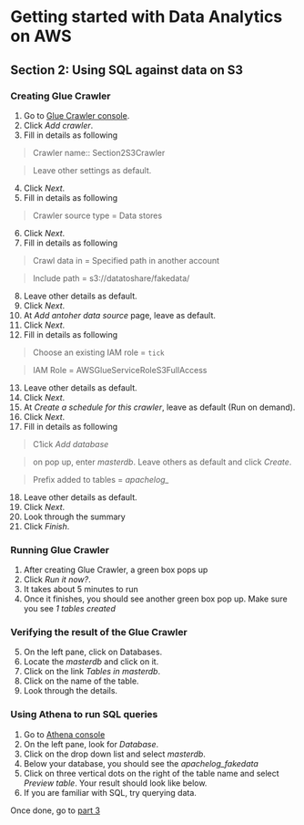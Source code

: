 # Getting started with Data Analytics on AWS

## Section 2: Using SQL against data on S3

### Creating Glue Crawler
1. Go to [Glue Crawler console](https://ap-southeast-1.console.aws.amazon.com/glue/home?region=ap-southeast-1#catalog:tab=crawlers).
1. Click *_Add crawler_*.
1. Fill in details as following

>Crawler name:: Section2S3Crawler

>Leave other settings as default.

4. Click *_Next_*.
5. Fill in details as following

>Crawler source type = Data stores

6. Click *_Next_*.
7. Fill in details as following

>Crawl data in = Specified path in another account

>Include path = s3://datatoshare/fakedata/

8. Leave other details as default.
9. Click *_Next_*.
10. At *_Add antoher data source_* page, leave as default.
11. Click *_Next_*.
12. Fill in details as following

>Choose an existing IAM role = `tick`

>IAM Role = AWSGlueServiceRoleS3FullAccess

13. Leave other details as default.
14. Click *_Next_*.
15. At *_Create a schedule for this crawler_*, leave as default (Run on demand).
16. Click *_Next_*.
17. Fill in details as following

>C1ick *_Add database_*

>on pop up, enter *_masterdb_*. Leave others as default and click *Create*.

>Prefix added to tables = *_apachelog__*

18. Leave other details as default.
19. Click *_Next_*.
20. Look through the summary
21. Click *_Finish_*.

### Running Glue Crawler
1. After creating Glue Crawler, a green box pops up
2. Click *_Run it now?_*.
3. It takes about 5 minutes to run
4. Once it finishes, you should see another green box pop up. Make sure you see *_1 tables created_*

### Verifying the result of the Glue Crawler
5. On the left pane, click on Databases.
6. Locate the *_masterdb_* and click on it.
7. Click on the link *_Tables in masterdb_*.
8. Click on the name of the table.
9. Look through the details.

### Using Athena to run SQL queries
1. Go to [Athena console](https://ap-southeast-1.console.aws.amazon.com/athena/home?region=ap-southeast-1#query)
2. On the left pane, look for *_Database_*.
3. Click on the drop down list and select *_masterdb_*.
4. Below your database, you should see the *_apachelog_fakedata_*
5. Click on three vertical dots on the right of the table name and select *_Preview table_*. Your result should look like below.
6. If you are familiar with SQL, try querying data.

Once done, go to [part 3](https://github.com/RichardYeoRepo/ISVAnalytics/blob/master/part3.md)
